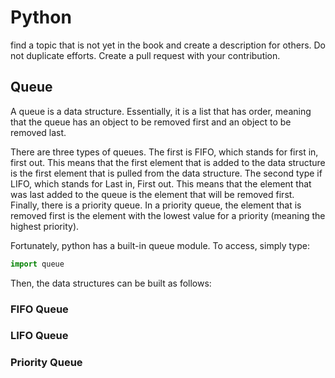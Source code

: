 # Python

find a topic that is not yet in the book and create a description for others. Do not duplicate efforts. Create a pull 
request with your contribution.


## Queue

A queue is a data structure. Essentially, it is a list that has order,
meaning that the queue has an object to be removed first and an 
object to be removed last.

There are three types of queues. The first is FIFO, which stands for
first in, first out. This means that the first element that is added
to the data structure is the first element that is pulled from the data
structure. The second type if LIFO, which stands for Last in, First out. 
This means that the element that was last added to the queue is the 
element that will be removed first. Finally, there is a priority queue.
In a priority queue, the element that is removed first is the element with
the lowest value for a priority (meaning the highest priority). 

Fortunately, python has a built-in queue module. To access, simply
type:

```python
import queue
```

Then, the data structures can be built as follows:

### FIFO Queue

### LIFO Queue

### Priority Queue